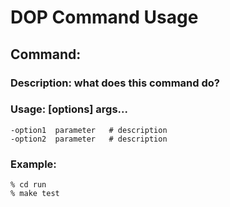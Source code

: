 # DOP Command Usage

## Command: <command>
### Description: what does this command do?
### Usage: <command> [options] args...

	-option1  parameter   # description
	-option2  parameter   # description

### Example:

	% cd run
	% make test

